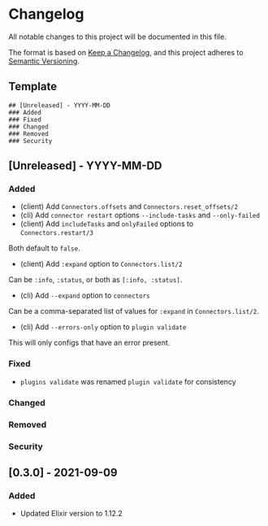 # Changelog

All notable changes to this project will be documented in this file.

The format is based on [Keep a Changelog](https://keepachangelog.com/en/1.0.0/),
and this project adheres to [Semantic Versioning](https://semver.org/spec/v2.0.0.html).

## Template

```
## [Unreleased] - YYYY-MM-DD
### Added
### Fixed
### Changed
### Removed
### Security
```

## [Unreleased] - YYYY-MM-DD

### Added

* (client) Add `Connectors.offsets` and `Connectors.reset_offsets/2`
* (cli) Add `connector restart` options `--include-tasks` and `--only-failed`
* (client) Add `includeTasks` and `onlyFailed` options to `Connectors.restart/3`

Both default to `false`.

* (client) Add `:expand` option to `Connectors.list/2`

Can be `:info`, `:status`, or both as `[:info, :status]`.

* (cli) Add `--expand` option to `connectors`

Can be a comma-separated list of values for `:expand` in `Connectors.list/2`.

* (cli) Add `--errors-only` option to `plugin validate`

This will only configs that have an error present.

### Fixed

* `plugins validate` was renamed `plugin validate` for consistency

### Changed
### Removed
### Security

## [0.3.0] - 2021-09-09

### Added

* Updated Elixir version to 1.12.2
